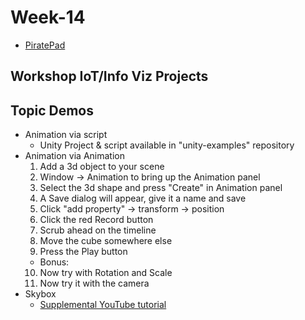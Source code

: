 # Week-14
+ [PiratePad](http://piratepad.net/ep/pad/view/ro.B8MdXW-fXTZ/latest)

## Workshop IoT/Info Viz Projects

## Topic Demos
+ Animation via script
	+ Unity Project & script available in "unity-examples" repository
+ Animation via Animation
	1. Add a 3d object to your scene
	2. Window -> Animation to bring up the Animation panel
	3. Select the 3d shape and press "Create" in Animation panel
	4. A Save dialog will appear, give it a name and save
	5. Click "add property" -> transform -> position
	6. Click the red Record button
	7. Scrub ahead on the timeline
	8. Move the cube somewhere else
	9. Press the Play button
	+ Bonus:
	10. Now try with Rotation and Scale
	11. Now try it with the camera
+ Skybox
	+ [Supplemental YouTube tutorial](https://www.youtube.com/watch?v=QT-6u6NLaus)